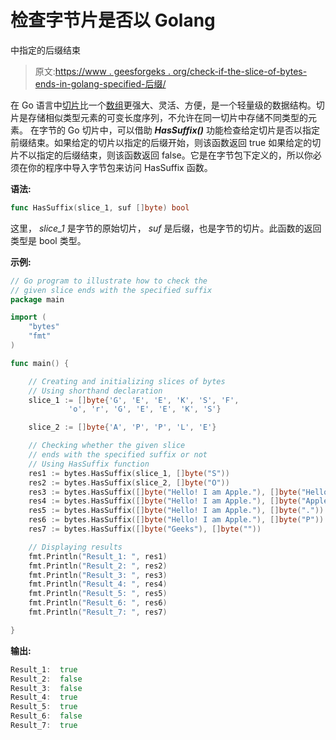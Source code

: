 # 检查字节片是否以 Golang

中指定的后缀结束

> 原文:[https://www . geesforgeks . org/check-if-the-slice-of-bytes-ends-in-golang-specified-后缀/](https://www.geeksforgeeks.org/check-if-the-slice-of-bytes-ends-with-specified-suffix-in-golang/)

在 Go 语言中[切片](https://www.geeksforgeeks.org/slices-in-golang/)比一个[数组](https://www.geeksforgeeks.org/arrays-in-go/)更强大、灵活、方便，是一个轻量级的数据结构。切片是存储相似类型元素的可变长度序列，不允许在同一切片中存储不同类型的元素。
在字节的 Go 切片中，可以借助 ***HasSuffix()*** 功能检查给定切片是否以指定前缀结束。如果给定的切片以指定的后缀开始，则该函数返回 true 如果给定的切片不以指定的后缀结束，则该函数返回 false。它是在字节包下定义的，所以你必须在你的程序中导入字节包来访问 HasSuffix 函数。

**语法:**

```go
func HasSuffix(slice_1, suf []byte) bool
```

这里， *slice_1* 是字节的原始切片， *suf* 是后缀，也是字节的切片。此函数的返回类型是 bool 类型。

**示例:**

```go
// Go program to illustrate how to check the
// given slice ends with the specified suffix
package main

import (
    "bytes"
    "fmt"
)

func main() {

    // Creating and initializing slices of bytes
    // Using shorthand declaration
    slice_1 := []byte{'G', 'E', 'E', 'K', 'S', 'F',
             'o', 'r', 'G', 'E', 'E', 'K', 'S'}

    slice_2 := []byte{'A', 'P', 'P', 'L', 'E'}

    // Checking whether the given slice
    // ends with the specified suffix or not
    // Using HasSuffix function
    res1 := bytes.HasSuffix(slice_1, []byte("S"))
    res2 := bytes.HasSuffix(slice_2, []byte("O"))
    res3 := bytes.HasSuffix([]byte("Hello! I am Apple."), []byte("Hello"))
    res4 := bytes.HasSuffix([]byte("Hello! I am Apple."), []byte("Apple."))
    res5 := bytes.HasSuffix([]byte("Hello! I am Apple."), []byte("."))
    res6 := bytes.HasSuffix([]byte("Hello! I am Apple."), []byte("P"))
    res7 := bytes.HasSuffix([]byte("Geeks"), []byte(""))

    // Displaying results
    fmt.Println("Result_1: ", res1)
    fmt.Println("Result_2: ", res2)
    fmt.Println("Result_3: ", res3)
    fmt.Println("Result_4: ", res4)
    fmt.Println("Result_5: ", res5)
    fmt.Println("Result_6: ", res6)
    fmt.Println("Result_7: ", res7)

}
```

**输出:**

```go
Result_1:  true
Result_2:  false
Result_3:  false
Result_4:  true
Result_5:  true
Result_6:  false
Result_7:  true

```
